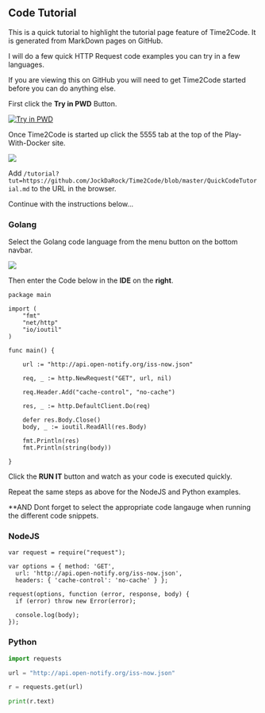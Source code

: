 ## Code Tutorial

This is a quick tutorial to highlight the tutorial page feature of Time2Code.  It is generated from MarkDown pages on GitHub.

I will do a few quick HTTP Request code examples you can try in a few languages.

If you are viewing this on GitHub you will need to get Time2Code started before you can do anything else.

First click the **Try in PWD** Button.

[![Try in PWD](https://cdn.rawgit.com/play-with-docker/stacks/cff22438/assets/images/button.png)](http://play-with-docker.com?stack=https://raw.githubusercontent.com/JockDaRock/Time2Code/master/time2code-swarm-deploy.yml&stack_name=time2code)

Once Time2Code is started up click the 5555 tab at the top of the Play-With-Docker site.

![](https://github.com/JockDaRock/Time2Code/blob/master/images/PWD-5555.png?raw=true)

Add `/tutorial?tut=https://github.com/JockDaRock/Time2Code/blob/master/QuickCodeTutorial.md` to the URL in the browser.

Continue with the instructions below...

### Golang

Select the Golang code language from the menu button on the bottom navbar.

![](https://github.com/JockDaRock/Time2Code/blob/master/images/lang_sel.png?raw=true)

Then enter the Code below in the **IDE** on the **right**.

```Golang
package main

import (
	"fmt"
	"net/http"
	"io/ioutil"
)

func main() {

	url := "http://api.open-notify.org/iss-now.json"

	req, _ := http.NewRequest("GET", url, nil)

	req.Header.Add("cache-control", "no-cache")

	res, _ := http.DefaultClient.Do(req)

	defer res.Body.Close()
	body, _ := ioutil.ReadAll(res.Body)

	fmt.Println(res)
	fmt.Println(string(body))

}
```
Click the **RUN IT** button and watch as your code is executed quickly.

Repeat the same steps as above for the NodeJS and Python examples.

**AND Dont forget to select the appropriate code langauge when running the different code snippets.

### NodeJS

```NodeJS
var request = require("request");

var options = { method: 'GET',
  url: 'http://api.open-notify.org/iss-now.json',
  headers: { 'cache-control': 'no-cache' } };

request(options, function (error, response, body) {
  if (error) throw new Error(error);

  console.log(body);
});
```

### Python


```Python
import requests

url = "http://api.open-notify.org/iss-now.json"

r = requests.get(url)

print(r.text)
```